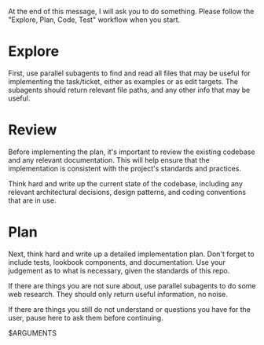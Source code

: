 At the end of this message, I will ask you to do something. Please follow the "Explore, Plan, Code, Test" workflow when you start.

# Explore
First, use parallel subagents to find and read all files that may be useful for implementing the task/ticket, either as examples or as edit targets. The subagents should return relevant file paths, and any other info that may be useful.

# Review
Before implementing the plan, it's important to review the existing codebase and any relevant documentation. This will help ensure that the implementation is consistent with the project's standards and practices.

Think hard and write up the current state of the codebase, including any relevant architectural decisions, design patterns, and coding conventions that are in use.

# Plan
Next, think hard and write up a detailed implementation plan. Don't forget to include tests, lookbook components, and documentation. Use your judgement as to what is necessary, given the standards of this repo.

If there are things you are not sure about, use parallel subagents to do some web research. They should only return useful information, no noise.

If there are things you still do not understand or questions you have for the user, pause here to ask them before continuing.

$ARGUMENTS